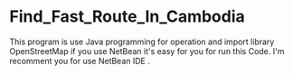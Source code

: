 # Find_Fast_Route_In_Cambodia
This program is use Java programming for operation and import library OpenStreetMap if you use NetBean it's easy for you for run this Code. I'm recomment you for use NetBean IDE
.
